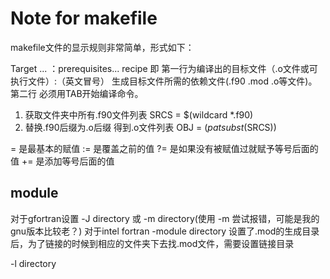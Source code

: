 # Note for makefile

makefile文件的显示规则非常简单，形式如下：

Target ... ：prerequisites...
recipe
即 第一行为编译出的目标文件（.o文件或可执行文件）:（英文冒号） 生成目标文件所需的依赖文件(.f90 .mod .o等文件)。第二行 必须用TAB开始编译命令。

1. 获取文件夹中所有.f90文件列表
SRCS = $(wildcard *.f90)
2. 替换.f90后缀为.o后缀 得到.o文件列表
OBJ = $(patsubst %.f90,%.o,$(SRCS))

= 是最基本的赋值
:= 是覆盖之前的值
?= 是如果没有被赋值过就赋予等号后面的值
+= 是添加等号后面的值

## module

对于gfortran设置
-J directory 或 -m directory(使用 -m 尝试报错，可能是我的gnu版本比较老？)
对于intel fortran
-module directory
设置了.mod的生成目录后，为了链接的时候到相应的文件夹下去找.mod文件，需要设置链接目录

-l directory